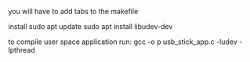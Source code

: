 you will have to add tabs to the makefile

install
sudo apt update
sudo apt install libudev-dev


to compile user space application run:
gcc -o p usb_stick_app.c -ludev -lpthread

